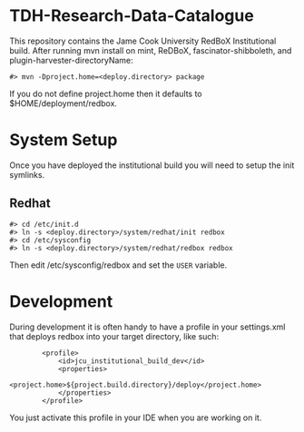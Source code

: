 TDH-Research-Data-Catalogue
===========================
This repository contains the Jame Cook University RedBoX Institutional build.
After running mvn install on mint, ReDBoX, fascinator-shibboleth, and plugin-harvester-directoryName:

	#> mvn -Dproject.home=<deploy.directory> package

If you do not define project.home then it defaults to $HOME/deployment/redbox.

System Setup
============
Once you have deployed the institutional build you will need to setup the init symlinks.

Redhat
------
    #> cd /etc/init.d
    #> ln -s <deploy.directory>/system/redhat/init redbox
    #> cd /etc/sysconfig
    #> ln -s <deploy.directory>/system/redhat/redbox redbox

Then edit /etc/sysconfig/redbox and set the `USER` variable.


Development
===========

During development it is often handy to have a profile in your settings.xml that deploys
redbox into your target directory, like such:

            <profile>
                <id>jcu_institutional_build_dev</id>
                <properties>
                    <project.home>${project.build.directory}/deploy</project.home>
                </properties>
            </profile>

You just activate this profile in your IDE when you are working on it.
